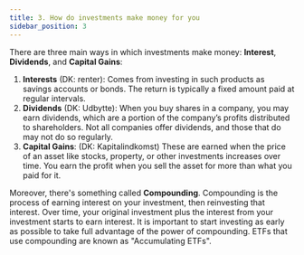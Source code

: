 ```yaml
---
title: 3. How do investments make money for you
sidebar_position: 3
---
```


There are three main ways in which investments make money: **Interest**, **Dividends**, and **Capital Gains**:
1. **Interests** (DK: renter): Comes from investing in such products as savings accounts or bonds. The return is typically a fixed amount paid at regular intervals.
2. **Dividends** (DK: Udbytte): When you buy shares in a company, you may earn dividends, which are a portion of the company’s profits distributed to shareholders. Not all companies offer dividends, and those that do may not do so regularly.
3. **Capital Gains**: (DK: Kapitalindkomst) These are earned when the price of an asset like stocks, property, or other investments increases over time. You earn the profit when you sell the asset for more than what you paid for it.

Moreover, there's something called **Compounding**. Compounding is the process of earning interest on your investment, then reinvesting that interest. Over time, your original investment plus the interest from your investment starts to earn interest. It is important to start investing as early as possible to take full advantage of the power of compounding. ETFs that use compounding are known as "Accumulating ETFs".